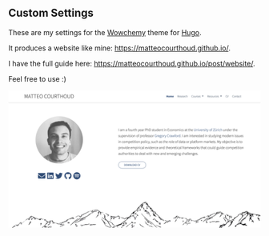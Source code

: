 ## Custom Settings

These are my settings for the [Wowchemy](https://wowchemy.com/) theme for [Hugo](https://gohugo.io/).

It produces a website like mine: https://matteocourthoud.github.io/.

I have the full guide here: https://matteocourthoud.github.io/post/website/.

Feel free to use :)

![mywebsite](mywebsite.png)
